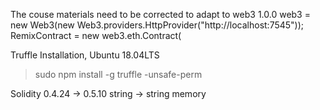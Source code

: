 The couse materials need to be corrected to adapt to web3 1.0.0
web3 = new Web3(new Web3.providers.HttpProvider("http://localhost:7545"));
RemixContract = new web3.eth.Contract(

Truffle Installation, Ubuntu 18.04LTS
>sudo npm install -g truffle -unsafe-perm


Solidity
0.4.24 -> 0.5.10
string -> string memory